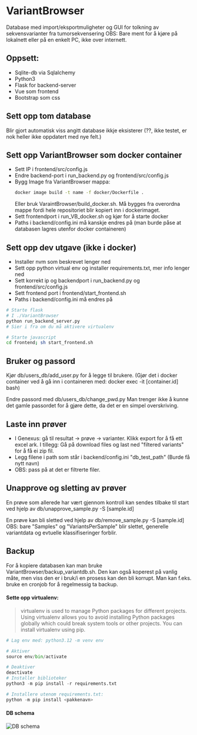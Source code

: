 # VariantBrowser
Database med import/eksportmuligheter og GUI for tolkning av sekvensvarianter fra tumorsekvensering
OBS: Bare ment for å kjøre på lokalnett eller på en enkelt PC, ikke over internett.

## Oppsett:
* Sqlite-db via Sqlalchemy
* Python3 
* Flask for backend-server
* Vue som frontend
* Bootstrap som css

## Sett opp tom database
Blir gjort automatisk viss angitt database ikkje eksisterer (??, ikke testet, er nok heller ikke oppdatert med nye felt.)

## Sett opp VariantBrowser som docker container
- Sett IP i frontend/src/config.js
- Endre backend-port i run_backend.py og frontend/src/config.js
- Bygg Image fra VariantBrowser mappa: 
  ```sh
  docker image build -t name -f docker/Dockerfile . 
  ```
  Eller bruk VaraintBrowser/build_docker.sh.
  Må bygges fra overordna mappe fordi hele repositoriet blir kopiert inn i dockerimaget. 
- Sett frontendport i run_VB_docker.sh og kjør for å starte docker
- Paths i backend/config.ini må kanskje endres på (man burde påse at databasen lagres utenfor docker containeren)

## Sett opp dev utgave (ikke i docker)
- Installer nvm som beskrevet lenger ned
- Sett opp python virtual env og installer requirements.txt, mer info lenger ned
- Sett korrekt ip og backendport i run_backend.py og frontend/src/config.js
- Sett frontend port i frontend/start_frontend.sh
- Paths i backend/config.ini må endres på 
  
```sh
# Starte flask 
# I ./VariantBrowser
python run_backend_server.py 
# Sier i fra om du må aktivere virtualenv

# Starte javascript
cd frontend; sh start_frontend.sh 

```

## Bruker og passord
Kjør db/users_db/add_user.py for å legge til brukere.
(Gjør det i docker container ved å gå inn i containeren med: docker exec -it [container.id] bash)

Endre passord med db/users_db/change_pwd.py
Man trenger ikke å kunne det gamle passordet for å gjøre dette, da det er en simpel overskriving.

## Laste inn prøver
- I Genexus: gå til resultat -> prøve -> varianter. Klikk export for å få ett excel ark. I tillegg: Gå på download files og last ned "filtered variants" for å få ei zip fil. 
- Legg filene i path som står i backend/config.ini "db_test_path"  (Burde få nytt navn)
- OBS: pass på at det er filtrerte filer.

## Unapprove og sletting av prøver
En prøve som allerede har vært gjennom kontroll kan sendes tilbake til start ved hjelp av db/unapprove_sample.py -S [sample.id]

En prøve kan bli sletted ved hjelp av db/remove_sample.py -S [sample.id]
OBS: bare "Samples" og "VariantsPerSample" blir slettet, generelle variantdata og evtuelle klassifiseringer forblir. 

## Backup
For å kopiere databasen kan man bruke VariantBrowser/backup_variantdb.sh.
Den kan også koperest på vanlig måte, men viss den er i bruk/i en prosess kan den bli korrupt.
Man kan f.eks. bruke en cronjob for å regelmessig ta backup.

#### Sette opp virtualenv:
> virtualenv is used to manage Python packages for different projects. Using virtualenv allows you to avoid installing Python packages globally which could break system tools or other projects. You can install virtualenv using pip.

```python
# Lag env med: python3.12 -m venv env

# Aktiver
source env/bin/activate

# Deaktiver
deactivate
# Installer biblioteker
python3 -m pip install -r requirements.txt

# Installere utenom requirements.txt:
python -m pip install <pakkenavn>
```

#### DB schema
![DB schema](https://raw.githubusercontent.com/oyvindbusk/fullFres/main/db/DB%20schema.png)

